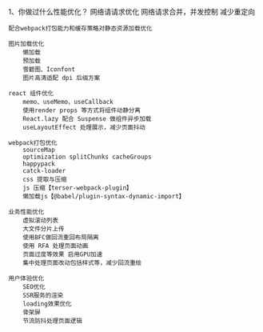 1、你做过什么性能优化？
    网络请请求优化
        网络请求合并，并发控制
        减少重定向

    配合webpack打包能力和缓存策略对静态资源加载优化

    图片加载优化
        懒加载
        预加载
        雪碧图、Iconfont
        图片高清适配 dpi 后缀方案
        
    react 组件优化
        memo、useMemo、useCallback
        使用render props 等方式将组件动静分离
        React.lazy 配合 Suspense 做组件异步加载
        useLayoutEffect 处理展示，减少页面抖动

    webpack打包优化
        sourceMap
        optimization splitChunks cacheGroups
        happypack
        catck-loader
        css 提取与压缩
        js 压缩【terser-webpack-plugin】
        懒加载js【@babel/plugin-syntax-dynamic-import】

    业务性能优化
        虚拟滚动列表
        大文件分片上传
        使用BFC做回流重回布局隔离
        使用 RFA 处理页面动画
        页面过度等效果 启用GPU加速
        集中处理页面改动包括样式等，减少回流重绘

    用户体验优化
        SEO优化
        SSR服务的渲染
        loading效果优化
        骨架屏
        节流防抖处理页面逻辑
